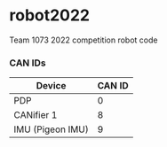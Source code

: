 # robot2022
Team 1073 2022 competition robot code

### CAN IDs

| Device | CAN ID |
| ------ | ------ |
| PDP | 0 |
| CANifier 1 | 8 |
| IMU (Pigeon IMU) | 9 |